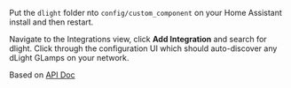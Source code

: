 Put the `dlight` folder nto `config/custom_component` on your Home Assistant install and then restart.

Navigate to the Integrations view, click **Add Integration** and search for dlight. Click through the
configuration UI which should auto-discover any dLight GLamps on your network.

Based on [API Doc](https://docs.google.com/document/d/1emorv3tjcOq2Y6-sLyuai_hhqRFFSN7vpNvnJ3c7GkM/edit?resourcekey=0-IodEPm2Gvb113t84BhnoRg#)
